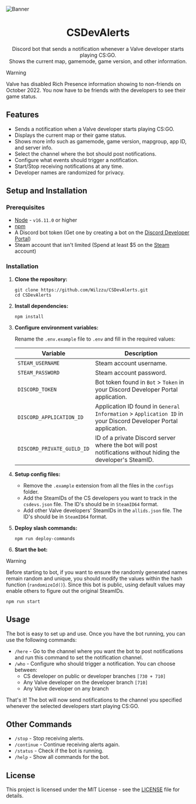 ![Banner](https://i.imgur.com/0u6aWKZ.png)

<h1 align="center">CSDevAlerts</h1>

<p align="center">Discord bot that sends a notification whenever a Valve developer starts playing CS:GO.</br> Shows the current map, gamemode, game version, and other information.</p>

> [!WARNING]
> Valve has disabled Rich Presence information showing to non-friends on October 2022. You now have to be friends with the developers to see their game status.

## Features

- Sends a notification when a Valve developer starts playing CS:GO.
- Displays the current map or their game status.
- Shows more info such as gamemode, game version, mapgroup, app ID, and server info.
- Select the channel where the bot should post notifications.
- Configure what events should trigger a notification.
- Start/Stop receiving notifications at any time.
- Developer names are randomized for privacy.

## Setup and Installation

### Prerequisites

- [Node](https://nodejs.org/) - `v16.11.0` or higher
- [npm](https://www.npmjs.com/)
- A Discord bot token (Get one by creating a bot on the [Discord Developer Portal](https://discord.com/developers/applications))
- Steam account that isn't limited (Spend at least $5 on the [Steam](https://store.steampowered.com/) account)

### Installation

1. **Clone the repository:**

   ```
   git clone https://github.com/Wilzzu/CSDevAlerts.git
   cd CSDevAlerts
   ```

2. **Install dependencies:**

   ```
   npm install
   ```

3. **Configure environment variables:**

   Rename the `.env.example` file to `.env` and fill in the required values:

   | Variable                   | Description                                                                                                    |
   | -------------------------- | -------------------------------------------------------------------------------------------------------------- |
   | `STEAM_USERNAME`           | Steam account username.                                                                                        |
   | `STEAM_PASSWORD`           | Steam account password.                                                                                        |
   | `DISCORD_TOKEN`            | Bot token found in `Bot` > `Token` in your Discord Developer Portal application.                               |
   | `DISCORD_APPLICATION_ID`   | Application ID found in `General Information` > `Application ID` in your Discord Developer Portal application. |
   | `DISCORD_PRIVATE_GUILD_ID` | ID of a private Discord server where the bot will post notifications without hiding the developer's SteamID.   |

4. **Setup config files:**

   - Remove the `.example` extension from all the files in the `configs` folder.
   - Add the SteamIDs of the CS developers you want to track in the `csdevs.json` file. The ID's should be in `SteamID64` format.
   - Add other Valve developers' SteamIDs in the `allids.json` file. The ID's should be in `SteamID64` format.

5. **Deploy slash commands:**

   ```
   npm run deploy-commands
   ```

6. **Start the bot:**

> [!WARNING]
> Before starting to bot, if you want to ensure the randomly generated names remain random and unique, you should modify the values within the hash function (`randomizeId()`). Since this bot is public, using default values may enable others to figure out the original SteamIDs.

   ```
   npm run start
   ```

## Usage

The bot is easy to set up and use. Once you have the bot running, you can use the following commands:

- `/here` - Go to the channel where you want the bot to post notifications and run this command to set the notification channel.
- `/who` - Configure who should trigger a notification. You can choose between:
  - CS developer on public or developer branches `[730 + 710]`
  - Any Valve developer on the developer branch `[710]`
  - Any Valve developer on any branch

That's it! The bot will now send notifications to the channel you specified whenever the selected developers start playing CS:GO.

## Other Commands

- `/stop` - Stop receiving alerts.
- `/continue` - Continue receiving alerts again.
- `/status` - Check if the bot is running.
- `/help` - Show all commands for the bot.

## License

This project is licensed under the MIT License - see the [LICENSE](LICENSE) file for details.
